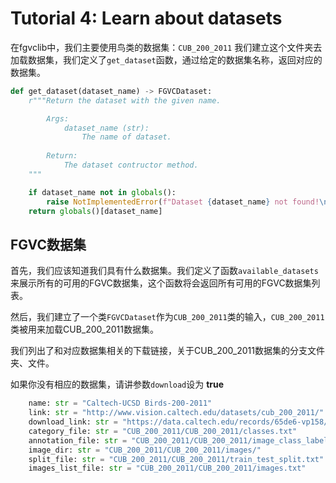 # Tutorial 4: Learn about datasets

在fgvclib中，我们主要使用鸟类的数据集：`CUB_200_2011`
我们建立这个文件夹去加载数据集，我们定义了`get_dataset`函数，通过给定的数据集名称，返回对应的数据集。

```python
def get_dataset(dataset_name) -> FGVCDataset:
    r"""Return the dataset with the given name.

        Args: 
            dataset_name (str): 
                The name of dataset.
        
        Return: 
            The dataset contructor method.
    """

    if dataset_name not in globals():
        raise NotImplementedError(f"Dataset {dataset_name} not found!\nAvailable datasets: {available_datasets()}")
    return globals()[dataset_name]
```

## FGVC数据集

首先，我们应该知道我们具有什么数据集。我们定义了函数`available_datasets`来展示所有的可用的FGVC数据集，这个函数将会返回所有可用的FGVC数据集列表。

然后，我们建立了一个类`FGVCDataset`作为`CUB_200_2011`类的输入，`CUB_200_2011`类被用来加载CUB_200_2011数据集。

我们列出了和对应数据集相关的下载链接，关于CUB_200_2011数据集的分支文件夹、文件。

如果你没有相应的数据集，请讲参数`download`设为 **true**
```python
    name: str = "Caltech-UCSD Birds-200-2011"
    link: str = "http://www.vision.caltech.edu/datasets/cub_200_2011/"
    download_link: str = "https://data.caltech.edu/records/65de6-vp158/files/CUB_200_2011.tgz?download=1"
    category_file: str = "CUB_200_2011/CUB_200_2011/classes.txt"
    annotation_file: str = "CUB_200_2011/CUB_200_2011/image_class_labels.txt"
    image_dir: str = "CUB_200_2011/CUB_200_2011/images/"
    split_file: str = "CUB_200_2011/CUB_200_2011/train_test_split.txt"
    images_list_file: str = "CUB_200_2011/CUB_200_2011/images.txt" 
```



